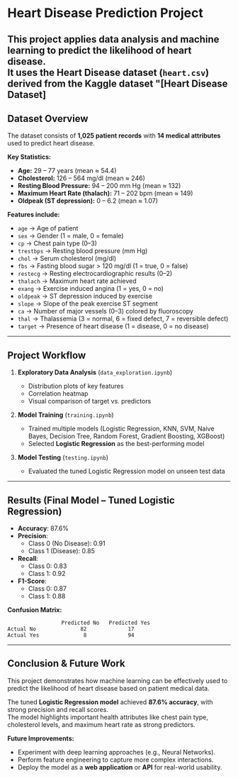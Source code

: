 # Heart Disease Prediction Project

This project applies data analysis and machine learning to predict the likelihood of heart disease.  
It uses the **Heart Disease dataset (`heart.csv`)** derived from the Kaggle dataset "[Heart Disease Dataset]
---

##  Dataset Overview

The dataset consists of **1,025 patient records** with **14 medical attributes** used to predict heart disease.  

**Key Statistics:**  
- **Age:** 29 – 77 years (mean ≈ 54.4)  
- **Cholesterol:** 126 – 564 mg/dl (mean ≈ 246)  
- **Resting Blood Pressure:** 94 – 200 mm Hg (mean ≈ 132)  
- **Maximum Heart Rate (thalach):** 71 – 202 bpm (mean ≈ 149)  
- **Oldpeak (ST depression):** 0 – 6.2 (mean ≈ 1.07)  

**Features include:**  
- `age` → Age of patient  
- `sex` → Gender (1 = male, 0 = female)  
- `cp` → Chest pain type (0–3)  
- `trestbps` → Resting blood pressure (mm Hg)  
- `chol` → Serum cholesterol (mg/dl)  
- `fbs` → Fasting blood sugar > 120 mg/dl (1 = true, 0 = false)  
- `restecg` → Resting electrocardiographic results (0–2)  
- `thalach` → Maximum heart rate achieved  
- `exang` → Exercise induced angina (1 = yes, 0 = no)  
- `oldpeak` → ST depression induced by exercise  
- `slope` → Slope of the peak exercise ST segment  
- `ca` → Number of major vessels (0–3) colored by fluoroscopy  
- `thal` → Thalassemia (3 = normal, 6 = fixed defect, 7 = reversible defect)  
- `target` → Presence of heart disease (1 = disease, 0 = no disease)  

---

##  Project Workflow

1. **Exploratory Data Analysis** (`data_exploration.ipynb`)  
   - Distribution plots of key features  
   - Correlation heatmap  
   - Visual comparison of target vs. predictors  

2. **Model Training** (`training.ipynb`)  
   - Trained multiple models (Logistic Regression, KNN, SVM, Naive Bayes, Decision Tree, Random Forest, Gradient Boosting, XGBoost)  
   - Selected **Logistic Regression** as the best-performing model  

3. **Model Testing** (`testing.ipynb`)  
   - Evaluated the tuned Logistic Regression model on unseen test data  

---

##  Results (Final Model – Tuned Logistic Regression)

- **Accuracy**: 87.6%  
- **Precision**:  
  - Class 0 (No Disease): 0.91  
  - Class 1 (Disease): 0.85  
- **Recall**:  
  - Class 0: 0.83  
  - Class 1: 0.92  
- **F1-Score**:  
  - Class 0: 0.87  
  - Class 1: 0.88  

**Confusion Matrix:**  
```
                 Predicted No   Predicted Yes
Actual No              82             17
Actual Yes              8             94
```

---

##  Conclusion & Future Work

This project demonstrates how machine learning can be effectively used to predict the likelihood of heart disease based on patient medical data.  

 The tuned **Logistic Regression model** achieved **87.6% accuracy**, with strong precision and recall scores.  
 The model highlights important health attributes like chest pain type, cholesterol levels, and maximum heart rate as strong predictors.  

**Future Improvements:**  
- Experiment with deep learning approaches (e.g., Neural Networks).  
- Perform feature engineering to capture more complex interactions.   
- Deploy the model as a **web application** or **API** for real-world usability.  

